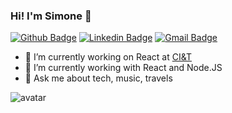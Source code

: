 ### Hi! I'm Simone 👋

[![Github Badge](https://img.shields.io/badge/-Github-000?style=flat-square&logo=Github&logoColor=white&link=https://github.com/simonelopess)](https://github.com/simonelopess)
[![Linkedin Badge](https://img.shields.io/badge/-LinkedIn-blue?style=flat-square&logo=Linkedin&logoColor=white&link=https://www.linkedin.com/in/simone-lopes-52367843/)](https://www.linkedin.com/in/simone-lopes-52367843/)
[![Gmail Badge](https://img.shields.io/badge/-Gmail-c14438?style=flat-square&logo=Gmail&logoColor=white&link=mailto:sisilopes20@gmail.com)](mailto:sisilopes20@gmail.com)

- 🔭 I’m currently working on React at [CI&T](https://www.ciandt.com.br/)
- 🌱 I’m currently working with React and Node.JS
- 💬 Ask me about tech, music, travels 

![avatar](https://user-images.githubusercontent.com/11641279/134509300-93dc52eb-b123-4bca-a7b2-b384e19e7100.png)
